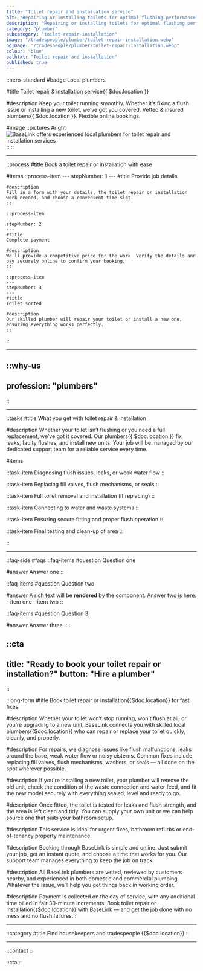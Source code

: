 ```yaml
---
title: "Toilet repair and installation service"
alt: "Repairing or installing toilets for optimal flushing performance and efficiency"
description: "Repairing or installing toilets for optimal flushing performance and efficiency"
category: "plumber"
subcategory: "toilet-repair-installation"
image: "/tradespeople/plumber/toilet-repair-installation.webp"
ogImage: "/tradespeople/plumber/toilet-repair-installation.webp"
colour: "blue"
pathtxt: "Toilet repair and installation"
published: true
---
```


::hero-standard
#badge
Local plumbers

#title
Toilet repair & installation service{{ $doc.location }}

#description
Keep your toilet running smoothly. Whether it’s fixing a flush issue or installing a new toilet, we’ve got you covered. Vetted & insured plumbers{{ $doc.location }}. Flexible online bookings.

#image
    ::pictures
    #right
    ![BaseLink offers experienced local plumbers for toilet repair and installation services](/tradespeople/plumber/toilet-repair-installation.webp)
    ::
::

---

::process
#title
Book a toilet repair or installation with ease

#items
    ::process-item
    ---
    stepNumber: 1
    ---
    #title
    Provide job details

    #description
    Fill in a form with your details, the toilet repair or installation work needed, and choose a convenient time slot.
    ::
    
    ::process-item
    ---
    stepNumber: 2
    ---
    #title
    Complete payment

    #description
    We'll provide a competitive price for the work. Verify the details and pay securely online to confirm your booking.
    ::

    ::process-item
    ---
    stepNumber: 3
    ---
    #title
    Toilet sorted

    #description
    Our skilled plumber will repair your toilet or install a new one, ensuring everything works perfectly.
    ::
::

---

::why-us
---
profession: "plumbers"
---
::

---

::tasks
#title
What you get with toilet repair & installation

#description
Whether your toilet isn’t flushing or you need a full replacement, we’ve got it covered. Our plumbers{{ $doc.location }} fix leaks, faulty flushes, and install new units. Your job will be managed by our dedicated support team for a reliable service every time.

#items

  ::task-item
  Diagnosing flush issues, leaks, or weak water flow
  ::

  ::task-item
  Replacing fill valves, flush mechanisms, or seals
  ::

  ::task-item
  Full toilet removal and installation (if replacing)
  ::

  ::task-item
  Connecting to water and waste systems
  ::

  ::task-item
  Ensuring secure fitting and proper flush operation
  ::

  ::task-item
  Final testing and clean-up of area
  ::

::

---

::faq-side
#faqs
  ::faq-items
  #question
  Question one

  #answer
  Answer one
  ::

  ::faq-items
  #question
  Question two

  #answer
  A [rich text](/services/commercial-cleaning) will be **rendered** by the component.
  Answer two is here:
    - item one
    - item two
  ::

  ::faq-items
  #question
  Question 3

  #answer
  Answer three
  ::
::

::cta
---
title: "Ready to book your toilet repair or installation?"
button: "Hire a plumber"
---
::

::long-form
#title
Book toilet repair or installation{{$doc.location}} for fast fixes

#description
Whether your toilet won’t stop running, won’t flush at all, or you’re upgrading to a new unit, BaseLink connects you with skilled local plumbers{{$doc.location}} who can repair or replace your toilet quickly, cleanly, and properly.

#description
For repairs, we diagnose issues like flush malfunctions, leaks around the base, weak water flow or noisy cisterns. Common fixes include replacing fill valves, flush mechanisms, washers, or seals — all done on the spot wherever possible.

#description
If you're installing a new toilet, your plumber will remove the old unit, check the condition of the waste connection and water feed, and fit the new model securely with everything sealed, level and ready to go.

#description
Once fitted, the toilet is tested for leaks and flush strength, and the area is left clean and tidy. You can supply your own unit or we can help source one that suits your bathroom setup.

#description
This service is ideal for urgent fixes, bathroom refurbs or end-of-tenancy property maintenance.

#description
Booking through BaseLink is simple and online. Just submit your job, get an instant quote, and choose a time that works for you. Our support team manages everything to keep the job on track.

#description
All BaseLink plumbers are vetted, reviewed by customers nearby, and experienced in both domestic and commercial plumbing. Whatever the issue, we’ll help you get things back in working order.

#description
Payment is collected on the day of service, with any additional time billed in fair 30-minute increments. Book toilet repair or installation{{$doc.location}} with BaseLink — and get the job done with no mess and no flush failures.
::

---

::category
#title
Find housekeepers and tradespeople {{$doc.location}}
::

---

::contact
::

::cta
::